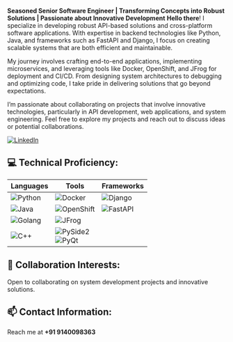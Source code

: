 **Seasoned Senior Software Engineer | Transforming Concepts into Robust Solutions | Passionate about Innovative Development**
**Hello there**! I specialize in developing robust API-based solutions and cross-platform software applications. With expertise in backend technologies like Python, Java, and frameworks such as FastAPI and Django, I focus on creating scalable systems that are both efficient and maintainable.

My journey involves crafting end-to-end applications, implementing microservices, and leveraging tools like Docker, OpenShift, and JFrog for deployment and CI/CD. From designing system architectures to debugging and optimizing code, I take pride in delivering solutions that go beyond expectations.

I’m passionate about collaborating on projects that involve innovative technologies, particularly in API development, web applications, and system engineering. Feel free to explore my projects and reach out to discuss ideas or potential collaborations.

[![LinkedIn](https://img.shields.io/badge/-Connect%20on%20LinkedIn-0A66C2?style=for-the-badge&logo=linkedin&logoColor=white)](https://www.linkedin.com/in/deepak-gupta-95583b167/)



## 💻 Technical Proficiency:
| Languages        | Tools                              | Frameworks        |
|------------------|------------------------------------|-------------------|
| ![Python](https://img.shields.io/badge/-Python-3776AB?style=flat-square&logo=python&logoColor=white) | ![Docker](https://img.shields.io/badge/-Docker-2496ED?style=flat-square&logo=docker&logoColor=white) | ![Django](https://img.shields.io/badge/-Django-092E20?style=flat-square&logo=django&logoColor=white) |
| ![Java](https://img.shields.io/badge/-Java-007396?style=flat-square&logo=java&logoColor=white) | ![OpenShift](https://img.shields.io/badge/-OpenShift-EE0000?style=flat-square&logo=red-hat-open-shift&logoColor=white) | ![FastAPI](https://img.shields.io/badge/-FastAPI-009688?style=flat-square&logo=fastapi&logoColor=white) |
| ![Golang](https://img.shields.io/badge/-Go-00ADD8?style=flat-square&logo=go&logoColor=white) | ![JFrog](https://img.shields.io/badge/-JFrog-41BF47?style=flat-square&logo=jfrog&logoColor=white) | |
| ![C++](https://img.shields.io/badge/-C++-00599C?style=flat-square&logo=c%2B%2B&logoColor=white) | ![PySide2](https://img.shields.io/badge/-PySide2-41BF47?style=flat-square&logo=qt&logoColor=white)<br>![PyQt](https://img.shields.io/badge/-PyQt-41BF47?style=flat-square&logo=qt&logoColor=white) | |


## 💞️ Collaboration Interests:
Open to collaborating on system development projects and innovative solutions.

## 📫 Contact Information:
Reach me at **+91 9140098363**


